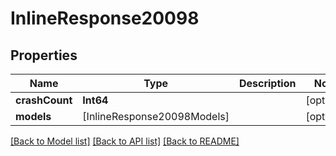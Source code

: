 # InlineResponse20098

## Properties
Name | Type | Description | Notes
------------ | ------------- | ------------- | -------------
**crashCount** | **Int64** |  | [optional] 
**models** | [InlineResponse20098Models] |  | [optional] 

[[Back to Model list]](../README.md#documentation-for-models) [[Back to API list]](../README.md#documentation-for-api-endpoints) [[Back to README]](../README.md)


